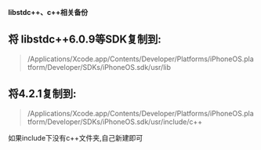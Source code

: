 **libstdc++、c++相关备份**

## 将 libstdc++6.0.9等SDK复制到:

> /Applications/Xcode.app/Contents/Developer/Platforms/iPhoneOS.platform/Developer/SDKs/iPhoneOS.sdk/usr/lib

## 将4.2.1复制到:

> /Applications/Xcode.app/Contents/Developer/Platforms/iPhoneOS.platform/Developer/SDKs/iPhoneOS.sdk/usr/include/c++

如果include下没有c++文件夹,自己新建即可
